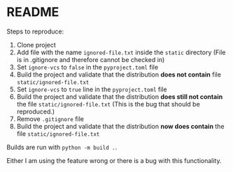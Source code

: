 # README

Steps to reproduce:

1. Clone project
2. Add file with the name `ignored-file.txt` inside the `static` directory (File is in .gitignore and therefore cannot be checked in)
3. Set `ignore-vcs` to `false` in the `pyproject.toml` file
4. Build the project and validate that the distribution **does not contain** file `static/ignored-file.txt`
5. Set `ignore-vcs` to `true` line in the `pyproject.toml` file
6. Build the project and validate that the distribution **does still not contain** the file `static/ignored-file.txt` (This is the bug that should be reproduced.)
7. Remove `.gitignore` file
8. Build the project and validate that the distribution **now does contain** the file `static/ignored-file.txt`

Builds are run with `python -m build .`.

Either I am using the feature wrong or there is a bug with this functionality.
